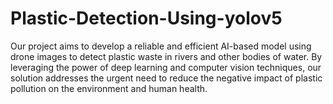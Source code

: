 # Plastic-Detection-Using-yolov5
Our project aims to develop a reliable and efficient AI-based model using drone images to detect plastic waste in rivers and other bodies of water. By leveraging the power of deep learning and computer vision techniques, our solution addresses the urgent need to reduce the negative impact of plastic pollution on the environment and human health.
